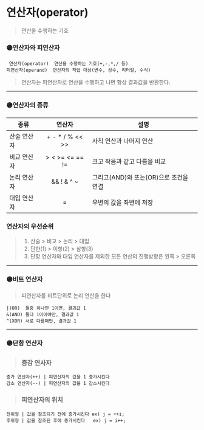 # 연산자(operator)
> 연산을 수행하는 기호

### 🟣연산자와 피연산자

     연산자(operator)  연산을 수행하는 기호(+,-,*,/ 등)
    피연산자(operand)  연산자의 작업 대상(변수, 상수, 리터럴, 수식)
    
> 연산자는 피연산자로 연산을 수행하고 나면 항상 결과값을 반환한다.
 - - -
### 🟣연산자의 종류  

|종류|연산자|설명|
|---|:---:|---|
|산술 연산자| + - * / % << >> | 사칙 연산과 나머지 연산|
|비교 연산자| > < >= <= == != | 크고 작음과 같고 다름을 비교|
|논리 연산자| && ! &  ^ ~ | 그리고(AND)와 또는(OR)으로 조건을 연결|
|대입 연산자| = | 우변의 값을 좌변에 저장|

### 연산자의 우선순위
> 1. 산술 > 비교 > 논리 > 대입
> 2. 단한(1) > 이항(2) > 삼항(3)
> 3. 단항 연산자와 대입 연산자를 제외한 모든 연산의 진행방향은 왼쪽 > 오른쪽
- - -
### 🟣비트 연산자    
> 피연산자를 비트단위로 논리 연산을 한다

    |(OR)  둘중 하나만 1이면, 결과값 1
    &(AND) 둘다 1이어야만, 결과값 1
    ^(XOR) 서로 다를때만, 결과값 1
 - - -
### 🟣단항 연산자   
> ### 증감 연사자 

    증가 연산자(++) | 피연산자의 값을 1 증가시킨다
    감소 연산자(--) | 피연산자의 값을 1 감소시킨다

> ### 피연산자의 위치

    전위형 | 값을 참조되기 전에 증가시킨다 ex) j = ++i;
    후위형 | 값을 참조된 후에 증가시킨다   ex) j = i++;
    
